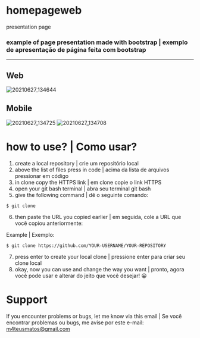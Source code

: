# homepageweb
presentation page

### example of page presentation made with bootstrap | exemplo de apresentação de página feita com bootstrap
---
## Web
![20210627_134644](https://user-images.githubusercontent.com/73812069/123553105-cc01f280-d74f-11eb-8e3e-f1afdb9064de.png)

## Mobile
![20210627_134725](https://user-images.githubusercontent.com/73812069/123553339-f4d6b780-d750-11eb-945b-bed5312e7f0c.jpg)
![20210627_134708](https://user-images.githubusercontent.com/73812069/123553341-f607e480-d750-11eb-9ad8-0ea89de3f11c.jpg)

# how to use? | Como usar?
1. create a local repository | crie um repositório local
2. above the list of files press in code | acima da lista de arquivos pressionar em código
3. in clone copy the HTTPS link | em clone copie o link HTTPS
4. open your git bash terminal | abra seu terminal git bash
5. give the following command | dê o seguinte comando: 
```
$ git clone
```
6. then paste the URL you copied earlier | em seguida, cole a URL que você copiou anteriormente:

 Example | Exemplo: 
```
$ git clone https://github.com/YOUR-USERNAME/YOUR-REPOSITORY
```
7. press enter to create your local clone | pressione enter para criar seu clone local
8. okay, now you can use and change the way you want | pronto, agora você pode usar e alterar do jeito que você desejar! 😀

# Support
If you encounter problems or bugs, let me know via this email | Se você encontrar problemas ou bugs, me avise por este e-mail:
m4teusmatos@gmail.com
